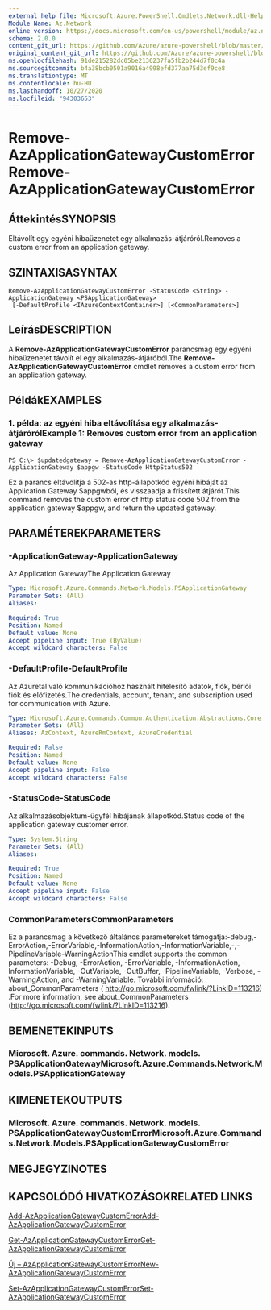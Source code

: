 ```yaml
---
external help file: Microsoft.Azure.PowerShell.Cmdlets.Network.dll-Help.xml
Module Name: Az.Network
online version: https://docs.microsoft.com/en-us/powershell/module/az.network/remove-azapplicationgatewaycustomerror
schema: 2.0.0
content_git_url: https://github.com/Azure/azure-powershell/blob/master/src/Network/Network/help/Remove-AzApplicationGatewayCustomError.md
original_content_git_url: https://github.com/Azure/azure-powershell/blob/master/src/Network/Network/help/Remove-AzApplicationGatewayCustomError.md
ms.openlocfilehash: 91de215282dc05be2136237fa5fb2b244d7f0c4a
ms.sourcegitcommit: b4a38bcb0501a9016a4998efd377aa75d3ef9ce8
ms.translationtype: MT
ms.contentlocale: hu-HU
ms.lasthandoff: 10/27/2020
ms.locfileid: "94303653"
---
```

# <span data-ttu-id="3053e-101">Remove-AzApplicationGatewayCustomError</span><span class="sxs-lookup"><span data-stu-id="3053e-101">Remove-AzApplicationGatewayCustomError</span></span>

## <span data-ttu-id="3053e-102">Áttekintés</span><span class="sxs-lookup"><span data-stu-id="3053e-102">SYNOPSIS</span></span>
<span data-ttu-id="3053e-103">Eltávolít egy egyéni hibaüzenetet egy alkalmazás-átjáróról.</span><span class="sxs-lookup"><span data-stu-id="3053e-103">Removes a custom error from an application gateway.</span></span>

## <span data-ttu-id="3053e-104">SZINTAXISA</span><span class="sxs-lookup"><span data-stu-id="3053e-104">SYNTAX</span></span>

```
Remove-AzApplicationGatewayCustomError -StatusCode <String> -ApplicationGateway <PSApplicationGateway>
 [-DefaultProfile <IAzureContextContainer>] [<CommonParameters>]
```

## <span data-ttu-id="3053e-105">Leírás</span><span class="sxs-lookup"><span data-stu-id="3053e-105">DESCRIPTION</span></span>
<span data-ttu-id="3053e-106">A **Remove-AzApplicationGatewayCustomError** parancsmag egy egyéni hibaüzenetet távolít el egy alkalmazás-átjáróból.</span><span class="sxs-lookup"><span data-stu-id="3053e-106">The **Remove-AzApplicationGatewayCustomError** cmdlet removes a custom error from an application gateway.</span></span>

## <span data-ttu-id="3053e-107">Példák</span><span class="sxs-lookup"><span data-stu-id="3053e-107">EXAMPLES</span></span>

### <span data-ttu-id="3053e-108">1. példa: az egyéni hiba eltávolítása egy alkalmazás-átjáróról</span><span class="sxs-lookup"><span data-stu-id="3053e-108">Example 1: Removes custom error from an application gateway</span></span>
```
PS C:\> $updatedgateway = Remove-AzApplicationGatewayCustomError -ApplicationGateway $appgw -StatusCode HttpStatus502
```

<span data-ttu-id="3053e-109">Ez a parancs eltávolítja a 502-as http-állapotkód egyéni hibáját az Application Gateway $appgwból, és visszaadja a frissített átjárót.</span><span class="sxs-lookup"><span data-stu-id="3053e-109">This command removes the custom error of http status code 502 from the application gateway $appgw, and return the updated gateway.</span></span>

## <span data-ttu-id="3053e-110">PARAMÉTEREK</span><span class="sxs-lookup"><span data-stu-id="3053e-110">PARAMETERS</span></span>

### <span data-ttu-id="3053e-111">-ApplicationGateway</span><span class="sxs-lookup"><span data-stu-id="3053e-111">-ApplicationGateway</span></span>
<span data-ttu-id="3053e-112">Az Application Gateway</span><span class="sxs-lookup"><span data-stu-id="3053e-112">The Application Gateway</span></span>

```yaml
Type: Microsoft.Azure.Commands.Network.Models.PSApplicationGateway
Parameter Sets: (All)
Aliases:

Required: True
Position: Named
Default value: None
Accept pipeline input: True (ByValue)
Accept wildcard characters: False
```

### <span data-ttu-id="3053e-113">-DefaultProfile</span><span class="sxs-lookup"><span data-stu-id="3053e-113">-DefaultProfile</span></span>
<span data-ttu-id="3053e-114">Az Azuretal való kommunikációhoz használt hitelesítő adatok, fiók, bérlői fiók és előfizetés.</span><span class="sxs-lookup"><span data-stu-id="3053e-114">The credentials, account, tenant, and subscription used for communication with Azure.</span></span>

```yaml
Type: Microsoft.Azure.Commands.Common.Authentication.Abstractions.Core.IAzureContextContainer
Parameter Sets: (All)
Aliases: AzContext, AzureRmContext, AzureCredential

Required: False
Position: Named
Default value: None
Accept pipeline input: False
Accept wildcard characters: False
```

### <span data-ttu-id="3053e-115">-StatusCode</span><span class="sxs-lookup"><span data-stu-id="3053e-115">-StatusCode</span></span>
<span data-ttu-id="3053e-116">Az alkalmazásobjektum-ügyfél hibájának állapotkód.</span><span class="sxs-lookup"><span data-stu-id="3053e-116">Status code of the application gateway customer error.</span></span>

```yaml
Type: System.String
Parameter Sets: (All)
Aliases:

Required: True
Position: Named
Default value: None
Accept pipeline input: False
Accept wildcard characters: False
```

### <span data-ttu-id="3053e-117">CommonParameters</span><span class="sxs-lookup"><span data-stu-id="3053e-117">CommonParameters</span></span>
<span data-ttu-id="3053e-118">Ez a parancsmag a következő általános paramétereket támogatja:-debug,-ErrorAction,-ErrorVariable,-InformationAction,-InformationVariable,-,-PipelineVariable-WarningAction</span><span class="sxs-lookup"><span data-stu-id="3053e-118">This cmdlet supports the common parameters: -Debug, -ErrorAction, -ErrorVariable, -InformationAction, -InformationVariable, -OutVariable, -OutBuffer, -PipelineVariable, -Verbose, -WarningAction, and -WarningVariable.</span></span> <span data-ttu-id="3053e-119">További információ: about_CommonParameters ( http://go.microsoft.com/fwlink/?LinkID=113216) .</span><span class="sxs-lookup"><span data-stu-id="3053e-119">For more information, see about_CommonParameters (http://go.microsoft.com/fwlink/?LinkID=113216).</span></span>

## <span data-ttu-id="3053e-120">BEMENETEK</span><span class="sxs-lookup"><span data-stu-id="3053e-120">INPUTS</span></span>

### <span data-ttu-id="3053e-121">Microsoft. Azure. commands. Network. models. PSApplicationGateway</span><span class="sxs-lookup"><span data-stu-id="3053e-121">Microsoft.Azure.Commands.Network.Models.PSApplicationGateway</span></span>

## <span data-ttu-id="3053e-122">KIMENETEK</span><span class="sxs-lookup"><span data-stu-id="3053e-122">OUTPUTS</span></span>

### <span data-ttu-id="3053e-123">Microsoft. Azure. commands. Network. models. PSApplicationGatewayCustomError</span><span class="sxs-lookup"><span data-stu-id="3053e-123">Microsoft.Azure.Commands.Network.Models.PSApplicationGatewayCustomError</span></span>

## <span data-ttu-id="3053e-124">MEGJEGYZI</span><span class="sxs-lookup"><span data-stu-id="3053e-124">NOTES</span></span>

## <span data-ttu-id="3053e-125">KAPCSOLÓDÓ HIVATKOZÁSOK</span><span class="sxs-lookup"><span data-stu-id="3053e-125">RELATED LINKS</span></span>

[<span data-ttu-id="3053e-126">Add-AzApplicationGatewayCustomError</span><span class="sxs-lookup"><span data-stu-id="3053e-126">Add-AzApplicationGatewayCustomError</span></span>](./Add-AzApplicationGatewayCustomError.md)

[<span data-ttu-id="3053e-127">Get-AzApplicationGatewayCustomError</span><span class="sxs-lookup"><span data-stu-id="3053e-127">Get-AzApplicationGatewayCustomError</span></span>](./Get-AzApplicationGatewayCustomError.md)

[<span data-ttu-id="3053e-128">Új – AzApplicationGatewayCustomError</span><span class="sxs-lookup"><span data-stu-id="3053e-128">New-AzApplicationGatewayCustomError</span></span>](./New-AzApplicationGatewayCustomError.md)

[<span data-ttu-id="3053e-129">Set-AzApplicationGatewayCustomError</span><span class="sxs-lookup"><span data-stu-id="3053e-129">Set-AzApplicationGatewayCustomError</span></span>](./Set-AzApplicationGatewayCustomError.md)
